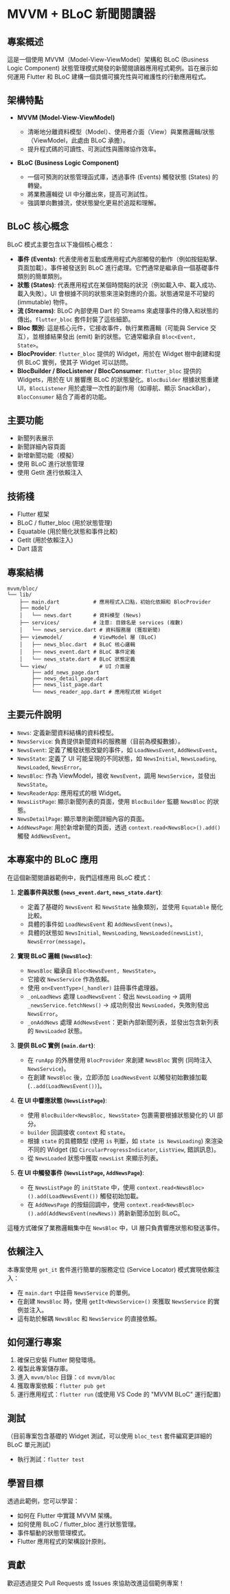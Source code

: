 # MVVM + BLoC 新聞閱讀器

## 專案概述
這是一個使用 MVVM（Model-View-ViewModel）架構和 BLoC (Business Logic Component) 狀態管理模式開發的新聞閱讀器應用程式範例。旨在展示如何運用 Flutter 和 BLoC 建構一個具備可擴充性與可維護性的行動應用程式。

## 架構特點
- **MVVM (Model-View-ViewModel)**
  - 清晰地分離資料模型（Model）、使用者介面（View）與業務邏輯/狀態（ViewModel，此處由 BLoC 承擔）。
  - 提升程式碼的可讀性、可測試性與團隊協作效率。

- **BLoC (Business Logic Component)**
  - 一個可預測的狀態管理函式庫，透過事件 (Events) 觸發狀態 (States) 的轉變。
  - 將業務邏輯從 UI 中分離出來，提高可測試性。
  - 強調單向數據流，使狀態變化更易於追蹤和理解。

## BLoC 核心概念

BLoC 模式主要包含以下幾個核心概念：

- **事件 (Events)**: 代表使用者互動或應用程式內部觸發的動作（例如按鈕點擊、頁面加載）。事件被發送到 BLoC 進行處理。它們通常是繼承自一個基礎事件類別的簡單類別。
- **狀態 (States)**: 代表應用程式在某個時間點的狀況（例如載入中、載入成功、載入失敗）。UI 會根據不同的狀態來渲染對應的介面。狀態通常是不可變的 (immutable) 物件。
- **流 (Streams)**: BLoC 內部使用 Dart 的 Streams 來處理事件的傳入和狀態的傳出。`flutter_bloc` 套件封裝了這些細節。
- **Bloc 類別**: 這是核心元件，它接收事件，執行業務邏輯（可能與 Service 交互），並根據結果發出 (emit) 新的狀態。它通常繼承自 `Bloc<Event, State>`。
- **BlocProvider**: `flutter_bloc` 提供的 Widget，用於在 Widget 樹中創建和提供 BLoC 實例，使其子 Widget 可以訪問。
- **BlocBuilder / BlocListener / BlocConsumer**: `flutter_bloc` 提供的 Widgets，用於在 UI 層響應 BLoC 的狀態變化。`BlocBuilder` 根據狀態重建 UI，`BlocListener` 用於處理一次性的副作用（如導航、顯示 SnackBar），`BlocConsumer` 結合了兩者的功能。

## 主要功能
- 新聞列表展示
- 新聞詳細內容頁面
- 新增新聞功能（模擬）
- 使用 BLoC 進行狀態管理
- 使用 GetIt 進行依賴注入

## 技術棧
- Flutter 框架
- BLoC / flutter_bloc (用於狀態管理)
- Equatable (用於簡化狀態和事件比較)
- GetIt (用於依賴注入)
- Dart 語言

## 專案結構
```
mvvm/bloc/
└── lib/
    ├── main.dart           # 應用程式入口點，初始化依賴和 BlocProvider
    ├── model/
    │   └── news.dart       # 資料模型 (News)
    ├── services/           # 注意: 目錄名是 services (複數)
    │   └── news_service.dart # 資料服務層 (獲取新聞)
    ├── viewmodel/          # ViewModel 層 (BLoC)
    │   ├── news_bloc.dart  # BLoC 核心邏輯
    │   ├── news_event.dart # BLoC 事件定義
    │   └── news_state.dart # BLoC 狀態定義
    └── view/                 # UI 介面層
        ├── add_news_page.dart
        ├── news_detail_page.dart
        ├── news_list_page.dart
        └── news_reader_app.dart # 應用程式根 Widget
```

## 主要元件說明
- `News`: 定義新聞資料結構的資料模型。
- `NewsService`: 負責提供新聞資料的服務層（目前為模擬數據）。
- `NewsEvent`: 定義了觸發狀態改變的事件，如 `LoadNewsEvent`, `AddNewsEvent`。
- `NewsState`: 定義了 UI 可能呈現的不同狀態，如 `NewsInitial`, `NewsLoading`, `NewsLoaded`, `NewsError`。
- `NewsBloc`: 作為 ViewModel，接收 `NewsEvent`，調用 `NewsService`，並發出 `NewsState`。
- `NewsReaderApp`: 應用程式的根 Widget。
- `NewsListPage`: 顯示新聞列表的頁面，使用 `BlocBuilder` 監聽 `NewsBloc` 的狀態。
- `NewsDetailPage`: 顯示單則新聞詳細內容的頁面。
- `AddNewsPage`: 用於新增新聞的頁面，透過 `context.read<NewsBloc>().add()` 觸發 `AddNewsEvent`。

## 本專案中的 BLoC 應用

在這個新聞閱讀器範例中，我們這樣應用 BLoC 模式：

1.  **定義事件與狀態 (`news_event.dart`, `news_state.dart`)**:
    *   定義了基礎的 `NewsEvent` 和 `NewsState` 抽象類別，並使用 `Equatable` 簡化比較。
    *   具體的事件如 `LoadNewsEvent` 和 `AddNewsEvent(news)`。
    *   具體的狀態如 `NewsInitial`, `NewsLoading`, `NewsLoaded(newsList)`, `NewsError(message)`。

2.  **實現 BLoC 邏輯 (`NewsBloc`)**:
    *   `NewsBloc` 繼承自 `Bloc<NewsEvent, NewsState>`。
    *   它接收 `NewsService` 作為依賴。
    *   使用 `on<EventType>(_handler)` 註冊事件處理器。
    *   `_onLoadNews` 處理 `LoadNewsEvent`：發出 `NewsLoading` -> 調用 `_newsService.fetchNews()` -> 成功則發出 `NewsLoaded`，失敗則發出 `NewsError`。
    *   `_onAddNews` 處理 `AddNewsEvent`：更新內部新聞列表，並發出包含新列表的 `NewsLoaded` 狀態。

3.  **提供 BLoC 實例 (`main.dart`)**:
    *   在 `runApp` 的外層使用 `BlocProvider` 來創建 `NewsBloc` 實例 (同時注入 `NewsService`)。
    *   在創建 `NewsBloc` 後，立即添加 `LoadNewsEvent` 以觸發初始數據加載 (`..add(LoadNewsEvent())`)。

4.  **在 UI 中響應狀態 (`NewsListPage`)**:
    *   使用 `BlocBuilder<NewsBloc, NewsState>` 包裹需要根據狀態變化的 UI 部分。
    *   `builder` 回調接收 `context` 和 `state`。
    *   根據 `state` 的具體類型 (使用 `is` 判斷，如 `state is NewsLoading`) 來渲染不同的 Widget (如 `CircularProgressIndicator`, `ListView`, 錯誤訊息)。
    *   從 `NewsLoaded` 狀態中獲取 `newsList` 來顯示列表。

5.  **在 UI 中觸發事件 (`NewsListPage`, `AddNewsPage`)**:
    *   在 `NewsListPage` 的 `initState` 中，使用 `context.read<NewsBloc>().add(LoadNewsEvent())` 觸發初始加載。
    *   在 `AddNewsPage` 的按鈕回調中，使用 `context.read<NewsBloc>().add(AddNewsEvent(newNews))` 將新新聞添加到 BLoC。

這種方式確保了業務邏輯集中在 `NewsBloc` 中，UI 層只負責響應狀態和發送事件。

## 依賴注入
本專案使用 `get_it` 套件進行簡單的服務定位 (Service Locator) 模式實現依賴注入：
- 在 `main.dart` 中註冊 `NewsService` 的單例。
- 在創建 `NewsBloc` 時，使用 `getIt<NewsService>()` 來獲取 `NewsService` 的實例並注入。
- 這有助於解耦 `NewsBloc` 和 `NewsService` 的直接依賴。

## 如何運行專案
1.  確保已安裝 Flutter 開發環境。
2.  複製此專案儲存庫。
3.  進入 `mvvm/bloc` 目錄：`cd mvvm/bloc`
4.  獲取專案依賴：`flutter pub get`
5.  運行應用程式：`flutter run` (或使用 VS Code 的 "MVVM BLoC" 運行配置)

## 測試
（目前專案包含基礎的 Widget 測試，可以使用 `bloc_test` 套件編寫更詳細的 BLoC 單元測試）
- 執行測試：`flutter test`

## 學習目標
透過此範例，您可以學習：
- 如何在 Flutter 中實踐 MVVM 架構。
- 如何使用 BLoC / flutter_bloc 進行狀態管理。
- 事件驅動的狀態管理模式。
- Flutter 應用程式的架構設計原則。

## 貢獻
歡迎透過提交 Pull Requests 或 Issues 來協助改進這個範例專案！
